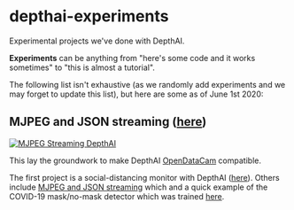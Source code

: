 # depthai-experiments
Experimental projects we've done with DepthAI.  

**Experiments** can be anything from "here's some code and it works sometimes" to "this is almost a tutorial".  

The following list isn't exhaustive (as we randomly add experiments and we may forget to update this list), but here are some as of June 1st 2020:

## MJPEG and JSON streaming ([here](https://github.com/luxonis/depthai-experiments/tree/master/mjpeg-streaming))

[![MJPEG Streaming DepthAI](https://img.youtube.com/vi/695o0EO1Daw/0.jpg)](https://www.youtube.com/watch?v=695o0EO1Daw "DepthAI on Mac")

This lay the groundwork to make DepthAI [OpenDataCam](https://github.com/opendatacam/opendatacam) compatible.

The first project is a social-distancing monitor with DepthAI ([here](https://github.com/luxonis/depthai-experiments/tree/master/social-distancing)). 
Others include [MJPEG and JSON streaming](https://github.com/luxonis/depthai-experiments/tree/master/mjpeg-streaming) which  and a quick example of the COVID-19 mask/no-mask detector which was trained [here](https://github.com/luxonis/depthai-ml-training/tree/master/colab-notebooks#covid-19-maskno-mask-training-).





